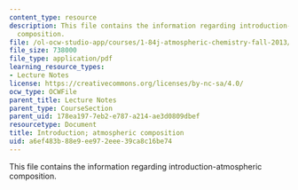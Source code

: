 ```yaml
---
content_type: resource
description: This file contains the information regarding introduction-atmospheric
  composition.
file: /ol-ocw-studio-app/courses/1-84j-atmospheric-chemistry-fall-2013/a6ef483b88e9ee972eee39ca8c16be74_MIT1_84JF13_Lec1_intro.pdf
file_size: 738000
file_type: application/pdf
learning_resource_types:
- Lecture Notes
license: https://creativecommons.org/licenses/by-nc-sa/4.0/
ocw_type: OCWFile
parent_title: Lecture Notes
parent_type: CourseSection
parent_uid: 178ea197-7eb2-e787-a214-ae3d0809dbef
resourcetype: Document
title: Introduction; atmospheric composition
uid: a6ef483b-88e9-ee97-2eee-39ca8c16be74
---
```

This file contains the information regarding introduction-atmospheric composition.